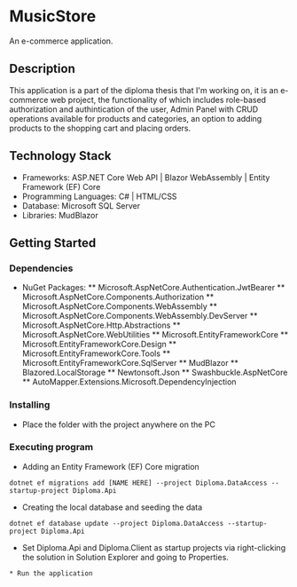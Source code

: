 # MusicStore
An e-commerce application.

## Description

This application is a part of the diploma thesis that I'm working on, it is an e-commerce web project, the functionality of which includes role-based authorization and authintication of the user, Admin Panel with CRUD operations available for products and categories, an option to adding products to the shopping cart and placing orders. 

## Technology Stack
* Frameworks: ASP.NET Core Web API | Blazor WebAssembly | Entity Framework (EF) Core
* Programming Languages: C# | HTML/CSS
* Database: Microsoft SQL Server
* Libraries: MudBlazor

## Getting Started

### Dependencies
* NuGet Packages:
** Microsoft.AspNetCore.Authentication.JwtBearer
** Microsoft.AspNetCore.Components.Authorization
** Microsoft.AspNetCore.Components.WebAssembly
** Microsoft.AspNetCore.Components.WebAssembly.DevServer
** Microsoft.AspNetCore.Http.Abstractions
** Microsoft.AspNetCore.WebUtilities
** Microsoft.EntityFrameworkCore
** Microsoft.EntityFrameworkCore.Design
** Microsoft.EntityFrameworkCore.Tools
** Microsoft.EntityFrameworkCore.SqlServer
** MudBlazor
** Blazored.LocalStorage
** Newtonsoft.Json
** Swashbuckle.AspNetCore
** AutoMapper.Extensions.Microsoft.DependencyInjection

### Installing

* Place the folder with the project anywhere on the PC

### Executing program

* Adding an Entity Framework (EF) Core migration 
```
dotnet ef migrations add [NAME HERE] --project Diploma.DataAccess --startup-project Diploma.Api
```
* Creating the local database and seeding the data
```
dotnet ef database update --project Diploma.DataAccess --startup-project Diploma.Api
```
* Set Diploma.Api and Diploma.Client as startup projects via right-clicking the solution in Solution Explorer and going to Properties. 
```
* Run the application 
